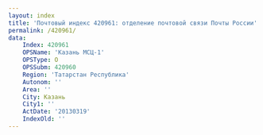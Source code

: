 ```yaml
---
layout: index
title: 'Почтовый индекс 420961: отделение почтовой связи Почты России'
permalink: /420961/
data:
    Index: 420961
    OPSName: 'Казань МСЦ-1'
    OPSType: О
    OPSSubm: 420960
    Region: 'Татарстан Республика'
    Autonom: ''
    Area: ''
    City: Казань
    City1: ''
    ActDate: '20130319'
    IndexOld: ''
---
```

